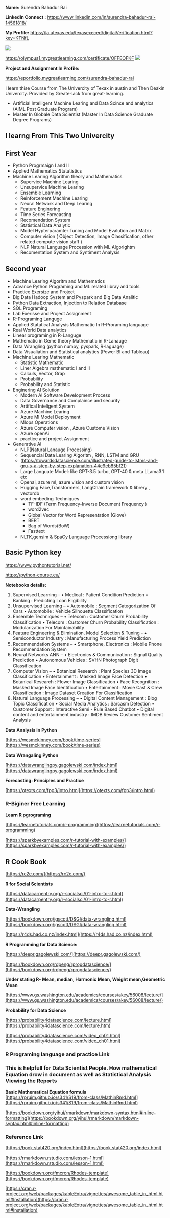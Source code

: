 **Name:** Surendra Bahadur Rai

**LinkedIn Connect :** https://www.linkedin.com/in/surendra-bahadur-rai-14561818/


**My Profile:**
https://la.utexas.edu/texasexeced/digitalVerification.html?key=KTNfL

![](./images/Certificat_texas.jpg)

https://olympus1.mygreatlearning.com/certificate/OFFEOFKF
![](./images/greate-lekes.jpg)

**Project and Assignment In Profile:**

https://eportfolio.mygreatlearning.com/surendra-bahadur-rai

I learn thise Course from The Univercity of Texax in austin and Then Deakin Univercity. Provided by Greate-lack from great-learning.

- Artificial Intelligent Machine Learing  and Data Scince and analytics (AIML Post Graduate Program)
- Master In Globale Data Scientist (Master In Data Science Graduate Degree Programs)

## I learng From This Two Univercity
 
 ## First Year

 - Python Progrmaign I and II
 - Applied Mathematics Statatistics
 - Machine Learing Algorithm theory and Mathematics
    - Supervice Machine Learing
    - Unsupervice Machine Learing
    - Ensemble Learning 
    - Reinforcement Machine Learing
    - Neural Network and Deep Learing
    - Feature Enginering
    - Time Series Forecasting
    - Recomendation System
    - Statistical Data Analytic
    - Model Hypterparamter Tuning and Model Evalution and Matrix
    - Computer vision ( Object Detection, Image Classification, other related compute vision staff )
    - NLP Natural Language Procession with ML Algorightm
    - Recomentation System and Syntiment Analysis

## Second year
 - Machine Learing Algoritm and Mathematics
 - Advance Python Programing and ML related libray and tools 
 - Practice Exersize and Project
 - Big Data Hadoop System and Pyspark and Big Data Analitic
 - Python Data Extraction, Injection to Relation Database
 - SQL Programing 
 - Lab Exerisse and Project Assignment 
 - R-Programing Languge 
 - Applied Statatical Analysis Mathematic In R-Proraming language
 - Real World Data analytics
 - Linear programing in R-Languge 
 - Mathematic in Geme theory Mathematic in R-Lanauge
 - Data Wrangling (python numpy, pyspark, R-laguage)
 - Data Visualiation and Statistical analytics (Power BI and Tableau)
 - Machine Learing Mathematic
    - Statistic Mathematic
    - Liner Algebra mathematic I and II  
    - Calculs, Vector, Grap
    - Probability
    - Probability and Statistic
 - Enginering AI Solution 
    - Modern AI Software Development Process
    - Data Governance and Complaince and security
    - Artifical Inteligent System
    - Azure Machine Learing
    - Azure Ml Model Deployment
    - Mlops Operations 
    - Azure Computer vision , Azure Custome Vision
    - Azure openAi
    - practice and project Assignment
  - Generative AI
    - NLP(Natural Lanauge Processing) 
    - Sequencial Data Learing Algoritm , RNN, LSTM and GRU
    - (https://towardsdatascience.com/illustrated-guide-to-lstms-and-gru-s-a-step-by-step-explanation-44e9eb85bf21)
    - Large Languate Model: like GPT-3.5 turbo, GPT-40 & meta LLama3.1 etc
    - Openai, azure ml, azure vision and custom vision  
    - Hugging Face,Transformers, LangChain framework & librery , vectordb
    - word embeding Techniques
       - TF-IDF (Term Frequency-Inverse Document Frequency )
       - word2vec
       - Global Vector for Word Representation (Glove)
       - BERT
       - Bag of Words(BoW)
       - Fasttext 
    - NLTK,gensim & SpaCy Language Processiong library 

## Basic Python key
https://www.pythontutorial.net/

https://python-course.eu/


**Notebooks details:**

1.	Supervised Learning –
•	Medical : Patient Condition Prediction
•	Banking : Predicting Loan Eligibility
2.	Unsupervised Learning –
•	Automobile : Segment Categorization Of Cars
•	Automobile : Vehicle Silhouette Classification
3.	Ensemble Techniques –
•	Telecom : Customer Churn Probability Classification
•	Telecom : Customer Churn Probability Classification : Modularization For Maintainability
4.	Feature Engineering & Elimination, Model Selection & Tuning -
•	Semiconductor Industry : Manufacturing Process Yield Prediction
5.	Recommendation Systems –
•	Smartphone, Electronics : Mobile Phone Recommendation System 
6.	Neural Networks ANN –
•	Electronics & Communication : Signal Quality Prediction
•	Autonomous Vehicles : SVHN Photograph Digit Classification
7.	Computer Vision –
•	Botanical Research : Plant Species 3D Image Classification
•	Entertainment : Masked Image Face Detection
•	Botanical Research : Flower Image Classification
•	Face Recognition : Masked Image Face Identification
•	Entertainment : Movie Cast & Crew Classification : Image Dataset Creation For Classification
8.	Natural Language Processing –
•	Digital Content Management : Blog Topic Classification
•	Social Media Analytics : Sarcasm Detection
•	Customer Support : Interactive Semi - Rule Based Chatbot
•	Digital content and entertainment industry : IMDB Review Customer Sentiment Analysis

**Data Analysis in Python**

[https://wesmckinney.com/book/time-series](https://wesmckinney.com/book/time-series)

**Data Wrangaling Python**

[https://datawranglingpy.gagolewski.com/index.html](https://datawranglingpy.gagolewski.com/index.html)

**Forecasting: Principles and Practice**

[https://otexts.com/fpp3/intro.html](https://otexts.com/fpp3/intro.html)

### R-Biginer Free Learning

**Learn R pgrograming**

[https://learnetutorials.com/r-programming](https://learnetutorials.com/r-programming)

[https://sparkbyexamples.com/r-tutorial-with-examples/](https://sparkbyexamples.com/r-tutorial-with-examples/)

## R Cook Book

[https://rc2e.com/](https://rc2e.com/)


**R for Social Scientists**

[https://datacarpentry.org/r-socialsci/01-intro-to-r.html](https://datacarpentry.org/r-socialsci/01-intro-to-r.html)

**Data-Wrangling**

[https://bookdown.org/jgscott/DSGI/data-wrangling.html](https://bookdown.org/jgscott/DSGI/data-wrangling.html)

[https://r4ds.had.co.nz/index.html](https://r4ds.had.co.nz/index.html)

**R Programming for Data Science:**

[https://deepr.gagolewski.com/](https://deepr.gagolewski.com/)

 [https://bookdown.org/rdpeng/rprogdatascience/](https://bookdown.org/rdpeng/rprogdatascience/) 

 **Under stating R- Mean, median, Harmonic Mean, Weight mean,Geometric Mean**

 [https://www.gs.washington.edu/academics/courses/akey/56008/lecture/](https://www.gs.washington.edu/academics/courses/akey/56008/lecture/)

 
**Probability for Data Science**

[https://probability4datascience.com/lecture.html](https://probability4datascience.com/lecture.htm)

[https://probability4datascience.com/video_ch01.html](https://probability4datascience.com/video_ch01.html)


### R Programing language and practice Link
### This is helpfull for Data Scientist People.  How mathematical Equation drow in document as well as Statistical Analysis Viewing the Reports

**Basic Mathematical Equation formula**
[https://rpruim.github.io/s341/S19/from-class/MathinRmd.html](https://rpruim.github.io/s341/S19/from-class/MathinRmd.html)

[https://bookdown.org/yihui/rmarkdown/markdown-syntax.html#inline-formatting](https://bookdown.org/yihui/rmarkdown/markdown-syntax.html#inline-formatting)

### Reference Link

[https://book.stat420.org/index.html](https://book.stat420.org/index.html)

[https://rmarkdown.rstudio.com/lesson-1.html](https://rmarkdown.rstudio.com/lesson-1.html)

[https://bookdown.org/fmcron/Rhodes-template](https://bookdown.org/fmcron/Rhodes-template)

[https://cran.r-project.org/web/packages/kableExtra/vignettes/awesome_table_in_html.html#Installation](https://cran.r-project.org/web/packages/kableExtra/vignettes/awesome_table_in_html.html#Installation)

